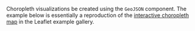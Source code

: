 Choropleth visualizations be created using the `GeoJSON` component. The example below is essentially a reproduction of the [interactive choropleth map](https://leafletjs.com/examples/choropleth/) in the Leaflet example gallery. 